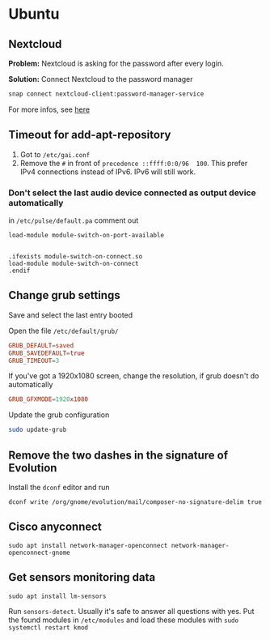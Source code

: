 # Ubuntu

## Nextcloud

**Problem:** Nextcloud is asking for the password after
every login.

**Solution:** Connect Nextcloud to the password manager

``` sh
snap connect nextcloud-client:password-manager-service
```

For more infos, see [here](https://forum.snapcraft.io/t/nextcloud-client-snap-doesnt-remember-password/4270)


## Timeout for add-apt-repository

1. Got to `/etc/gai.conf`
2. Remove the `#` in front of `precedence ::ffff:0:0/96  100`. This prefer
IPv4 connections instead of IPv6. IPv6 will still work.

### Don't select the last audio device connected as output device automatically

in `/etc/pulse/default.pa` comment out

```
load-module module-switch-on-port-available


.ifexists module-switch-on-connect.so
load-module module-switch-on-connect
.endif
```

## Change grub settings

Save and select the last entry booted

Open the file `/etc/default/grub/`

```conf
GRUB_DEFAULT=saved
GRUB_SAVEDEFAULT=true
GRUB_TIMEOUT=3
```

If you've got a 1920x1080 screen, change the resolution, if grub doesn't do automatically

```conf
GRUB_GFXMODE=1920x1080
```

Update the grub configuration

```bash
sudo update-grub
```

## Remove the two dashes in the signature of Evolution

Install the `dconf` editor and run

```
dconf write /org/gnome/evolution/mail/composer-no-signature-delim true
```

## Cisco anyconnect

```
sudo apt install network-manager-openconnect network-manager-openconnect-gnome
```

## Get sensors monitoring data

```
sudo apt install lm-sensors
```

Run `sensors-detect`. Usually it's safe to answer all questions with yes.
Put the found modules in `/etc/modules` and load these modules with
`sudo systemctl restart kmod`

